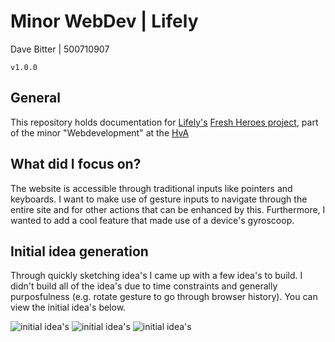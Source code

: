 # Minor WebDev | Lifely
Dave Bitter | 500710907

    v1.0.0

## General
This repository holds documentation for [Lifely's](https://lifely.nl/) [Fresh Heroes project](https://freshheroes.com/), part of the minor "Webdevelopment" at the [HvA](http://www.hva.nl/)

## What did I focus on?
The website is accessible through traditional inputs like pointers and keyboards. I want to make use of gesture inputs to navigate through the entire site and for other actions that can be enhanced by this. Furthermore, I wanted to add a cool feature that made use of a device's gyroscoop. 

## Initial idea generation
Through quickly sketching idea's I came up with a few idea's to build. I didn't build all of the idea's due to time constraints and generally purposfulness (e.g. rotate gesture to go through browser history). You can view the initial idea's below.

![initial idea's](https://raw.githubusercontent.com/DaveBitter/minor-webdev_lifely/develop/images/idea_0.jpg)
![initial idea's](https://raw.githubusercontent.com/DaveBitter/minor-webdev_lifely/develop/images/idea_1.jpg)
![initial idea's](https://raw.githubusercontent.com/DaveBitter/minor-webdev_lifely/develop/images/idea_2.jpg)

